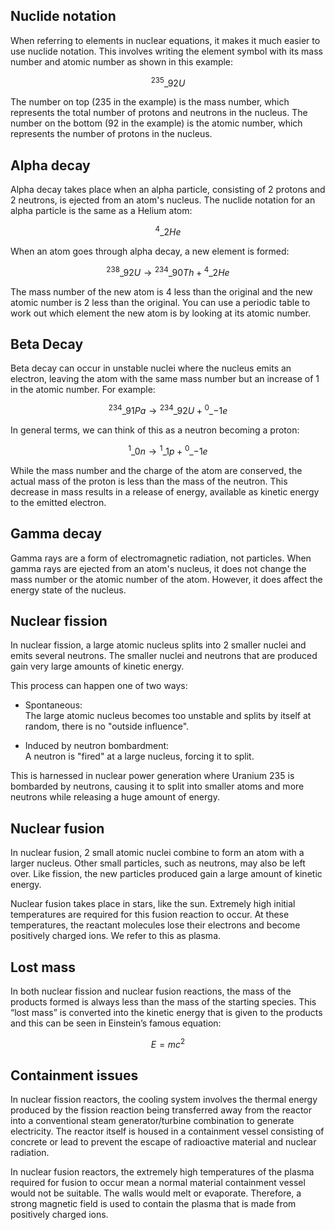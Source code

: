 ## Nuclide notation
When referring to elements in nuclear equations, it makes it much easier to use nuclide notation. This involves writing the element symbol with its mass number and atomic number as shown in this example:

$${}^{235}\_{92}U$$

The number on top (235 in the example) is the mass number, which represents the total number of protons and neutrons in the nucleus. The number on the bottom (92 in the example) is the atomic number, which represents the number of protons in the nucleus. 

## Alpha decay
Alpha decay takes place when an alpha particle, consisting of 2 protons and 2 neutrons, is ejected from an atom's nucleus. The nuclide notation for an alpha particle is the same as a Helium atom:

$${}^{4}\_{2}He$$

When an atom goes through alpha decay, a new element is formed:

$${}^{238}\_{92}U \rightarrow {}^{234}\_{90}Th + {}^{4}\_{2}He$$

The mass number of the new atom is 4 less than the original and the new atomic number is 2 less than the original. You can use a periodic table to work out which element the new atom is by looking at its atomic number.

## Beta Decay
Beta decay can occur in unstable nuclei where the nucleus emits an electron, leaving the atom with the same mass number but an increase of 1 in the atomic number.
For example:

$${}^{234}\_{91}Pa \rightarrow {}^{234}\_{92}U + {}^{0}\_{-1}e$$
 
In general terms, we can think of this as a neutron becoming a proton:

$${}^{1}\_{0}n \rightarrow {}^{1}\_{1}p + {}^{0}\_{-1}e$$
 
While the mass number and the charge of the atom are conserved, the actual mass of the proton is less than the mass of the neutron. This decrease in mass results in a release of energy, available as kinetic energy to the emitted electron.

## Gamma decay
Gamma rays are a form of electromagnetic radiation, not particles. When gamma rays are ejected from an atom's nucleus, it does not change the mass number or the atomic number of the atom. However, it does affect the energy state of the nucleus.

## Nuclear fission
In nuclear fission, a large atomic nucleus splits into 2 smaller nuclei and emits several neutrons. The smaller nuclei and neutrons that are produced gain very large amounts of kinetic energy.
 
This process can happen one of two ways:
- Spontaneous: <br>
  The large atomic nucleus becomes too unstable and splits by itself at random, there is no "outside influence".
 
- Induced by neutron bombardment: <br>
  A neutron is "fired" at a large nucleus, forcing it to split.
 
This is harnessed in nuclear power generation where Uranium 235 is bombarded by neutrons, causing it to split into smaller atoms and more neutrons while releasing a huge amount of energy.

## Nuclear fusion
In nuclear fusion, 2 small atomic nuclei combine to form an atom with a larger nucleus. Other small particles, such as neutrons, may also be left over. Like fission, the new particles produced gain a large amount of kinetic energy.
 
Nuclear fusion takes place in stars, like the sun. Extremely high initial temperatures are required for this fusion reaction to occur. At these temperatures, the reactant molecules lose their electrons and become positively charged ions. We refer to this as plasma.

## Lost mass
In both nuclear fission and nuclear fusion reactions, the mass of the products formed is always less than the mass of the starting species. This “lost mass” is converted into the kinetic energy that is given to the products and this can be seen in Einstein’s famous equation:

$$E=mc^2$$

## Containment issues
In nuclear fission reactors, the cooling system involves the thermal energy produced by the fission reaction being transferred away from the reactor into a conventional steam generator/turbine combination to generate electricity. The reactor itself is housed in a containment vessel consisting of concrete or lead to prevent the escape of radioactive material and nuclear radiation.
 
In nuclear fusion reactors, the extremely high temperatures of the plasma required for fusion to occur mean a normal material containment vessel would not be suitable. The walls would melt or evaporate. Therefore, a strong magnetic field is used to contain the plasma that is made from positively charged ions.

